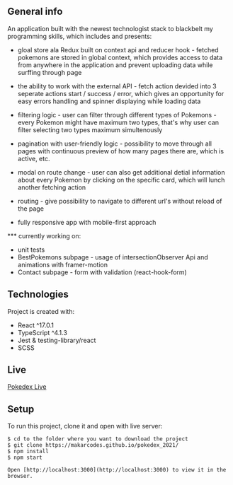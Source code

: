 ## General info

An application built with the newest technologist stack to blackbelt my programming skills, which includes and presents:

- gloal store ala Redux built on context api and reducer hook - fetched pokemons are stored in global context, which provides access to data from anywhere in the application and prevent uploading data while surffing through page

- the ability to work with the external API - fetch action devided into 3 seperate actions start / success / error, which gives an opportunity for easy errors handling and spinner displaying while loading data

- filtering logic - user can filter through different types of Pokemons - every Pokemon might have maximum two types, that's why user can filter selecting two types maximum simultenously

- pagination with user-friendly logic - possibility to move through all pages with continuous preview of how many pages there are, which is active, etc.

- modal on route change - user can also get additional detial information about every Pokemon by clicking on the specific card, which will lunch another fetching action

- routing - give possibility to navigate to different url's without reload of the page

- fully responsive app with mobile-first approach

\*\*\* currently working on:

- unit tests
- BestPokemons subpage - usage of intersectionObserver Api and animations with framer-motion
- Contact subpage - form with validation (react-hook-form)

## Technologies

Project is created with:

- React ^17.0.1
- TypeScript ^4.1.3
- Jest & testing-library/react
- SCSS

## Live

<a href="https://makarcodes.github.io/pokedex_2021/">Pokedex Live</a>

## Setup

To run this project, clone it and open with live server:

```
$ cd to the folder where you want to download the project
$ git clone https://makarcodes.github.io/pokedex_2021/
$ npm install
$ npm start

Open [http://localhost:3000](http://localhost:3000) to view it in the browser.
```
